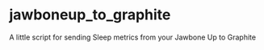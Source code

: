 jawboneup_to_graphite
=====================

A little script for sending Sleep metrics from your Jawbone Up to Graphite
